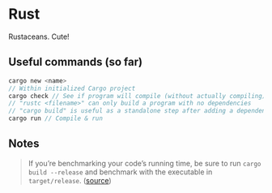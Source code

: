 # Rust

Rustaceans. Cute!

## Useful commands (so far)

```rust
cargo new <name>
// Within initialized Cargo project
cargo check // See if program will compile (without actually compiling)
// "rustc <filename>" can only build a program with no dependencies
// "cargo build" is useful as a standalone step after adding a dependency
cargo run // Compile & run
```

## Notes

> If you’re benchmarking your code’s running time,
> be sure to run `cargo build --release`
> and benchmark with the executable in `target/release`.
> ([source](https://rust-book.cs.brown.edu/ch01-03-hello-cargo.html#building-for-release))
